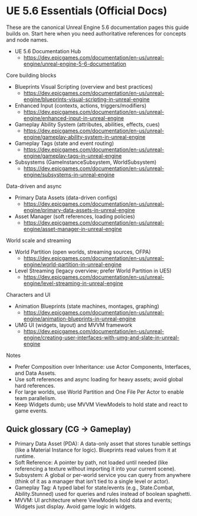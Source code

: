 # UE 5.6 Essentials (Official Docs)

These are the canonical Unreal Engine 5.6 documentation pages this guide builds on. Start here when you need authoritative references for concepts and node names.

- UE 5.6 Documentation Hub
  - https://dev.epicgames.com/documentation/en-us/unreal-engine/unreal-engine-5-6-documentation

Core building blocks

- Blueprints Visual Scripting (overview and best practices)
  - https://dev.epicgames.com/documentation/en-us/unreal-engine/blueprints-visual-scripting-in-unreal-engine
- Enhanced Input (contexts, actions, triggers/modifiers)
  - https://dev.epicgames.com/documentation/en-us/unreal-engine/enhanced-input-in-unreal-engine
- Gameplay Ability System (attributes, abilities, effects, cues)
  - https://dev.epicgames.com/documentation/en-us/unreal-engine/gameplay-ability-system-in-unreal-engine
- Gameplay Tags (state and event routing)
  - https://dev.epicgames.com/documentation/en-us/unreal-engine/gameplay-tags-in-unreal-engine
- Subsystems (GameInstanceSubsystem, WorldSubsystem)
  - https://dev.epicgames.com/documentation/en-us/unreal-engine/subsystems-in-unreal-engine

Data-driven and async

- Primary Data Assets (data-driven configs)
  - https://dev.epicgames.com/documentation/en-us/unreal-engine/primary-data-assets-in-unreal-engine
- Asset Manager (soft references, loading policies)
  - https://dev.epicgames.com/documentation/en-us/unreal-engine/asset-manager-in-unreal-engine

World scale and streaming

- World Partition (open worlds, streaming sources, OFPA)
  - https://dev.epicgames.com/documentation/en-us/unreal-engine/world-partition-in-unreal-engine
- Level Streaming (legacy overview; prefer World Partition in UE5)
  - https://dev.epicgames.com/documentation/en-us/unreal-engine/level-streaming-in-unreal-engine

Characters and UI

- Animation Blueprints (state machines, montages, graphing)
  - https://dev.epicgames.com/documentation/en-us/unreal-engine/animation-blueprints-in-unreal-engine
- UMG UI (widgets, layout) and MVVM framework
  - https://dev.epicgames.com/documentation/en-us/unreal-engine/creating-user-interfaces-with-umg-and-slate-in-unreal-engine

Notes

- Prefer Composition over Inheritance: use Actor Components, Interfaces, and Data Assets.
- Use soft references and async loading for heavy assets; avoid global hard references.
- For large worlds, use World Partition and One File Per Actor to enable team parallelism.
- Keep Widgets dumb; use MVVM ViewModels to hold state and react to game events.

## Quick glossary (CG → Gameplay)

- Primary Data Asset (PDA): A data-only asset that stores tunable settings (like a Material Instance for logic). Blueprints read values from it at runtime.
- Soft Reference: A pointer by path, not loaded until needed (like referencing a texture without importing it into your current scene).
- Subsystem: A global or per-world service you can query from anywhere (think of it as a manager that isn’t tied to a single level or actor).
- Gameplay Tag: A typed label for state/events (e.g., State.Combat, Ability.Stunned) used for queries and rules instead of boolean spaghetti.
- MVVM: UI architecture where ViewModels hold data and events; Widgets just display. Avoid game logic in widgets.
